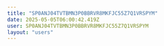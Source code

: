 ```yaml
---
title: "SP0ANJ04TVTBMN3P0BBRVR8MKFJC55Z7Q1VRSPYM"
date: 2025-05-05T06:00:42.419Z
user: SP0ANJ04TVTBMN3P0BBRVR8MKFJC55Z7Q1VRSPYM
layout: "users"
---
```

    